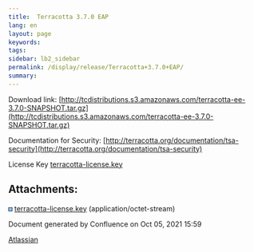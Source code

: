 ```yaml
---
title:  Terracotta 3.7.0 EAP  
lang: en
layout: page
keywords:
tags:
sidebar: lb2_sidebar
permalink: /display/release/Terracotta+3.7.0+EAP/
summary:
---
```


Download link: [http://tcdistributions.s3.amazonaws.com/terracotta-ee-3.7.0-SNAPSHOT.tar.gz](http://tcdistributions.s3.amazonaws.com/terracotta-ee-3.7.0-SNAPSHOT.tar.gz)

Documentation for Security: [http://terracotta.org/documentation/tsa-security](http://terracotta.org/documentation/tsa-security)

License Key [terracotta-license.key](/download/attachments/30638761/terracotta-license.key)

Attachments:
------------

![](images/icons/bullet_blue.gif) [terracotta-license.key](/download/attachments/30638761/terracotta-license.key) (application/octet-stream)  

Document generated by Confluence on Oct 05, 2021 15:59

[Atlassian](http://www.atlassian.com/)
